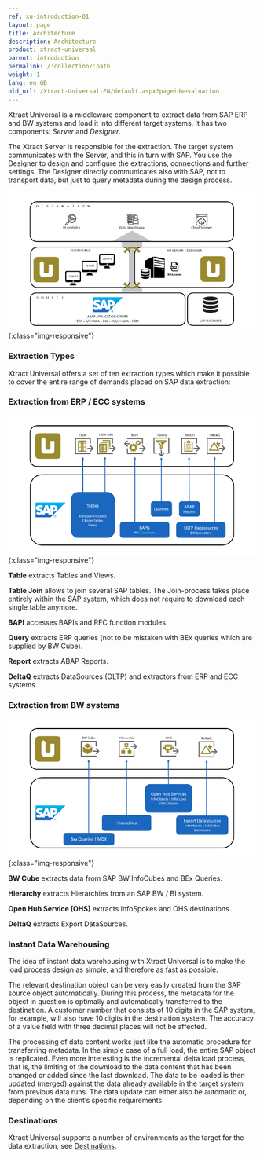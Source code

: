 ```yaml
---
ref: xu-introduction-01
layout: page
title: Architecture
description: Architecture
product: xtract-universal
parent: introduction
permalink: /:collection/:path
weight: 1
lang: en_GB
old_url: /Xtract-Universal-EN/default.aspx?pageid=evaluation
---
```

Xtract Universal is a middleware component to extract data from SAP ERP and BW systems and load it into different target systems. It has two components: *Server* and *Designer*.

The Xtract Server is responsible for the extraction. The target system communicates with the Server, and this in turn with SAP. 
You use the Designer to design and configure the extractions, connections and further settings. The Designer directly communicates also with SAP, not to transport data, but just to query metadata during the design process.

![xu-arch-01](/img/content/xu/xu_architecture.png){:class="img-responsive"}

### Extraction Types

Xtract Universal offers a set of ten extraction types which make it possible to cover the entire range of demands placed on SAP data extraction:

### Extraction from ERP / ECC systems

![xu-arch-03](/img/content/xu/erp_extraction_xu.png){:class="img-responsive"}

**Table** extracts Tables and Views.

**Table Join** allows to join several SAP tables. 
The Join-process takes place entirely within the SAP system, which does not require to download each single table anymore.

**BAPI** accesses BAPIs and RFC function modules.

**Query** extracts ERP queries (not to be mistaken with BEx queries which are supplied by BW Cube).

**Report** extracts ABAP Reports.

**DeltaQ** extracts DataSources (OLTP) and extractors from ERP and ECC systems.

### Extraction from BW systems

![xu-arch-04](/img/content/xu/bw_extractions.png){:class="img-responsive"}

**BW Cube** extracts data from SAP BW InfoCubes and BEx Queries.

**Hierarchy** extracts Hierarchies from an SAP BW / BI system.

**Open Hub Service (OHS)** extracts InfoSpokes and OHS destinations.

**DeltaQ** extracts Export DataSources.


### Instant Data Warehousing

The idea of instant data warehousing with Xtract Universal is to make the load process design as simple, and therefore as fast as possible.

The relevant destination object can be very easily created from the SAP source object automatically. During this process, the metadata for the object in question is optimally and automatically transferred to the destination. 
A customer number that consists of 10 digits in the SAP system, for example, will also have 10 digits in the destination system. The accuracy of a value field with three decimal places will not be affected. 

The processing of data content works just like the automatic procedure for transferring metadata. 
In the simple case of a full load, the entire SAP object is replicated. 
Even more interesting is the incremental delta load process, that is, the limiting of the download to the data content that has been changed or added since the last download. The data to be loaded is then updated (merged) against the data already available in the target system from previous data runs. 
The data update can either also be automatic or, depending on the client’s specific requirements. 

### Destinations 

Xtract Universal supports a number of environments as the target for the data extraction, see [Destinations](https://help.theobald-software.com/en/xtract-universal/xu-destinations). 
